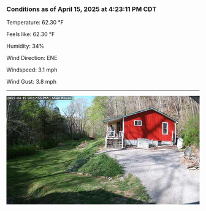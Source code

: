 ### Conditions as of April 15, 2025 at 4:23:11 PM CDT 

Temperature: 62.30 &deg;F

Feels like: 62.30 &deg;F

Humidity: 34%

Wind Direction: ENE

Windspeed: 3.1 mph

Wind Gust: 3.8 mph

---

<img src="./images/latest.jpeg"/>

